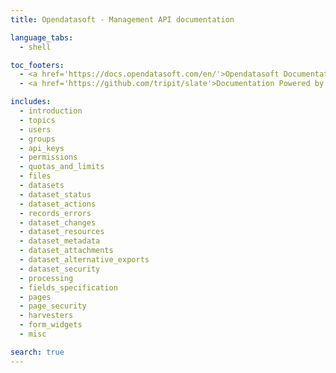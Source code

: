 ```yaml
---
title: Opendatasoft - Management API documentation

language_tabs:
  - shell

toc_footers:
  - <a href='https://docs.opendatasoft.com/en/'>Opendatasoft Documentation</a>
  - <a href='https://github.com/tripit/slate'>Documentation Powered by Slate</a>

includes:
  - introduction
  - topics
  - users
  - groups
  - api_keys
  - permissions
  - quotas_and_limits
  - files
  - datasets
  - dataset_status
  - dataset_actions
  - records_errors
  - dataset_changes
  - dataset_resources
  - dataset_metadata
  - dataset_attachments
  - dataset_alternative_exports
  - dataset_security
  - processing
  - fields_specification
  - pages
  - page_security
  - harvesters
  - form_widgets
  - misc

search: true
---
```

